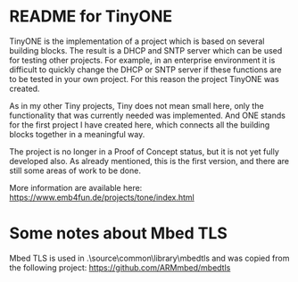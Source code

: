# README for TinyONE
TinyONE is the implementation of a project which is based on several building blocks. 
The result is a DHCP and SNTP server which can be used for testing other projects. 
For example, in an enterprise environment it is difficult to quickly change the DHCP 
or SNTP server if these functions are to be tested in your own project. For this reason 
the project TinyONE was created.

As in my other Tiny projects, Tiny does not mean small here, only the functionality 
that was currently needed was implemented. And ONE stands for the first project I have 
created here, which connects all the building blocks together in a meaningful way.

The project is no longer in a Proof of Concept status, but it is not yet fully developed 
also. As already mentioned, this is the first version, and there are still some areas of 
work to be done.

More information are available here: 
https://www.emb4fun.de/projects/tone/index.html

# Some notes about Mbed TLS
Mbed TLS is used in .\source\common\library\mbedtls and was copied from the following project:
https://github.com/ARMmbed/mbedtls